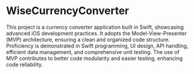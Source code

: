 # WiseCurrencyConverter
This project is a currency converter application built in Swift, showcasing advanced iOS development practices. 
It adopts the Model-View-Presenter (MVP) architecture, ensuring a clean and organized code structure. 
Proficiency is demonstrated in Swift programming, UI design, API handling, efficient data management, and comprehensive unit testing. 
The use of MVP contributes to better code modularity and easier testing, enhancing code reliability.
